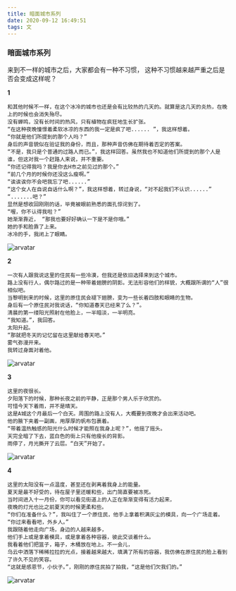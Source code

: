 ```yaml
---
title: 暗面城市系列
date: 2020-09-12 16:49:51
tags: 文
---
```


<h3>暗面城市系列</h3>
来到不一样的城市之后，大家都会有一种不习惯，
这种不习惯越来越严重之后是否会变成这样呢？


**1**

    和其他时候不一样，在这个冰冷的城市也还是会有比较热的几天的。就算是这几天的炎热，在晚上的时候也会消失殆尽。
    没有蝉鸣，没有长时间的热风，只有植物在疯狂地生长扩张。
    “在这种夜晚憧憬着柔软冰凉的东西的我一定是疯了吧...... ”，我这样想着。
    “你就是他们所提到的那个人吗？”
    身后的声音貌似在验证我的身份，而且，那种声音仿佛在期待着否定的答案。
    “不是，我只是个普通的过路人而已。”，我这样回答。虽然我也不知道他们所提到的那个人是谁，但这对我一个赶路人来说，并不重要。
    “你还记得我吗？我是你去H市之前见过的那个。”
    “前几个月的时候你还没这么瘦啊。”
    “诶诶诶你不会吧我忘了吧......”
    “这个女人在自说自话什么啊？”，我这样想着，转过身说，“对不起我们不认识......”
    “.......吧？”
    显然是想收回刚刚的话，毕竟被眼前熟悉的面孔惊诧到了。
    “喔，你不认得我啦？”
    她渐渐靠近， “那我也要好好确认一下是不是你哦。”
    她的手和脸靠了上来。
    冰冷的手，我闭上了眼睛。

![arvatar](https://dxyinme.github.io/images/kiss.jpg)


**2**

    一次有人跟我说这里的住民有一些冷漠，但我还是依旧选择来到这个城市。
    路上没有行人，偶尔路过的是一种带着翅膀的阴影。无法形容他们的样貌，大概跟所谓的“人”很相似吧。
    当黎明到来的时候，这里的原住民会褪下翅膀，变为一些长着四肢和眼睛的生物。
    身后有一个原住民对我说话，“你知道春天已经来了么？”。
    清晨的第一缕阳光照射在他脸上，一半暗淡，一半明亮。
    “我知道。”，我回答。
    太阳升起。
    “那就把冬天的记忆留在这里献给春天吧。”
    雾气弥漫开来。
    我转过身面对着他。

![arvatar](https://dxyinme.github.io/images/spring.jpg)

**3**

    这里的夜很长。
    夕阳落下的时候，那种长夜之前的平静，正是那个男人乐于欣赏的。
    可惜今天下着雨，并不是晴天。
    这是A城这个月最后一个白天。周围的路上没有人，大概要到夜晚才会出来活动吧。
    他的腋下夹着一副画，用厚厚的帆布包裹着。
    “带着温热触感的阳光什么时候才能照在我身上呢？”，他摇了摇头。
    天完全暗了下去，蓝白色的街上只有他瘦长的背影。
    雨停了，月光撕开了云层。“白天”开始了。

![arvatar](https://dxyinme.github.io/images/summer.jpg)

**4**

    这里的太阳没有一点温度，甚至还在剥离着我身上的能量。
    夏天是最不好受的，待在屋子里还暖和些，出门简直要被冻死。
    当时间进入十一月份，你可以看见街道上的人正在渐渐变得有活力起来，
    夜晚的灯光也比之前夏天的时候更柔和些。
    “你们在准备什么？”，我叫住了一个原住民，他手上拿着积满灰尘的模具，向一个广场走着。
    “你过来看看吧，外乡人。”
    我跟随着他走向广场，身边的人越来越多，
    他们手上或是拿着模具，或是拿着各种容器，彼此交谈着什么。
    我看着他们把篮子，箱子，木桶放在地上。不一会儿，
    乌云中洒落下稀稀拉拉的光点，接着越来越大，填满了所有的容器，我仿佛在原住民的脸上看到了许久不见的笑容。
    “这就是感恩节，小伙子。”，刚刚的原住民拍了拍我，“这是他们欠我们的。”

![arvatar](https://dxyinme.github.io/images/autumn.jpg)

